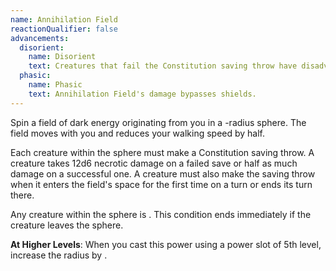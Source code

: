 ```yaml
---
name: Annihilation Field
reactionQualifier: false
advancements:
  disorient:
    name: Disorient
    text: Creatures that fail the Constitution saving throw have disadvantage on their next attack roll.
  phasic:
    name: Phasic
    text: Annihilation Field's damage bypasses shields.
---
```

Spin a field of dark energy originating from you in a <me-distance length="10" adj />-radius sphere. The field moves with you and reduces your walking
speed by half.

Each creature within the sphere must make a Constitution saving throw. A creature takes 12d6 necrotic damage on a failed
save or half as much damage on a successful one. A creature must also make the saving throw when it enters the field's
space for the first time on a turn or ends its turn there.

Any creature within the sphere is <me-condition id="primed" sub="necrotic"/>. This condition ends immediately if the creature leaves the sphere.

__At Higher Levels__: When you cast this power using a power slot of 5th level, increase the radius by <me-distance length="10" />.
